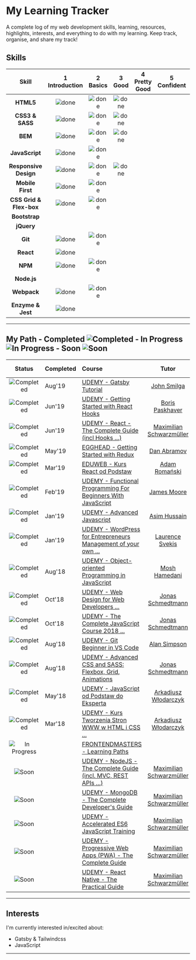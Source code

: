 # My Learning Tracker

A complete log of my web development skills, learning, resources, highlights, interests, and everything to do with my learning. Keep track, organise, and share my track!

## Skills

[done]: https://user-images.githubusercontent.com/10099150/48672227-1c8e2980-eb2b-11e8-89ee-07cfaac6399f.png "Done"

|          Skill          | 1<br>Introduction |  2<br>Basics  |   3<br>Good   | 4<br>Pretty Good | 5<br>Confident | 6<br>Awesome |
| :---------------------: | :---------------: | :-----------: | :-----------: | :--------------: | :------------: | :----------: |
|        **HTML5**        |   ![done][done]   | ![done][done] | ![done][done] |                  |                |              |
|     **CSS3 & SASS**     |   ![done][done]   | ![done][done] | ![done][done] |                  |                |              |
|         **BEM**         |   ![done][done]   | ![done][done] | ![done][done] |                  |                |              |
|     **JavaScript**      |   ![done][done]   | ![done][done] |               |                  |                |              |
|  **Responsive Design**  |   ![done][done]   | ![done][done] | ![done][done] |                  |                |              |
|    **Mobile First**     |   ![done][done]   | ![done][done] |               |                  |                |              |
| **CSS Grid & Flex-box** |   ![done][done]   | ![done][done] |               |                  |                |              |
|      **Bootstrap**      |                   |               |               |                  |                |              |
|       **jQuery**        |                   |               |               |                  |                |              |
|         **Git**         |   ![done][done]   | ![done][done] |               |                  |                |              |
|        **React**        |   ![done][done]   |               |               |                  |                |              |
|         **NPM**         |   ![done][done]   | ![done][done] |               |                  |                |              |
|       **Node.js**       |                   |               |               |                  |                |              |
|       **Webpack**       |   ![done][done]   | ![done][done] |               |                  |                |              |
|    **Enzyme & Jest**    |   ![done][done]   |               |               |                  |                |              |

---

## My Path - Completed ![Completed][completed] - In Progress ![In Progress][in progress] - Soon ![Soon][soon]

[//]: # "Status images"
[completed]: https://user-images.githubusercontent.com/10099150/48672227-1c8e2980-eb2b-11e8-89ee-07cfaac6399f.png "Completed"
[in progress]: https://user-images.githubusercontent.com/10099150/48672235-329bea00-eb2b-11e8-8af1-908930f14f0e.png "In Progress"
[soon]: https://user-images.githubusercontent.com/10099150/48672298-1b113100-eb2c-11e8-8d25-b40b13d64637.png "Soon"

|           Status            | Completed | Course                                                           |           Tutor            | My Review |
| :-------------------------: | :-------- | :--------------------------------------------------------------- | :------------------------: | :-------: |
|   ![Completed][completed]   | Aug'19    | [UDEMY - Gatsby Tutorial]                                        |       [John Smilga]        |
|   ![Completed][completed]   | Jun'19    | [UDEMY - Getting Started with React Hooks]                       |     [Boris Paskhaver]      |
|   ![Completed][completed]   | Jun'19    | [UDEMY - React - The Complete Guide (incl Hooks ...)]            | [Maximilian Schwarzmüller] |
|   ![Completed][completed]   | May'19    | [EGGHEAD - Getting Started with Redux]                           |       [Dan Abramov]        |           |
|   ![Completed][completed]   | Mar'19    | [EDUWEB - Kurs React od Podstaw]                                 |      [Adam Romański]       |           |
|   ![Completed][completed]   | Feb'19    | [UDEMY - Functional Programming For Beginners With JavaScript]   |       [James Moore]        |           |
|   ![Completed][completed]   | Jan'19    | [UDEMY - Advanced Javascript]                                    |       [Asim Hussain]       |           |
|   ![Completed][completed]   | Jan'19    | [UDEMY - WordPress for Entrepreneurs Management of your own ...] |     [Laurence Svekis]      |           |
|   ![Completed][completed]   | Aug'18    | [UDEMY - Object-oriented Programming in JavaScript]              |      [Mosh Hamedani]       |           |
|   ![Completed][completed]   | Oct'18    | [UDEMY - Web Design for Web Developers ...]                      |    [Jonas Schmedtmann]     |           |
|   ![Completed][completed]   | Oct'18    | [UDEMY - The Complete JavaScript Course 2018 ...]                |    [Jonas Schmedtmann]     |           |
|   ![Completed][completed]   | Aug'18    | [UDEMY - Git Beginner in VS Code]                                |       [Alan Simpson]       |           |
|   ![Completed][completed]   | Aug'18    | [UDEMY - Advanced CSS and SASS: Flexbox, Grid, Animations]       |    [Jonas Schmedtmann]     |           |
|   ![Completed][completed]   | May'18    | [UDEMY - JavaScript od Podstaw do Eksperta]                      |   [Arkadiusz Włodarczyk]   |           |
|   ![Completed][completed]   | Mar'18    | [UDEMY - Kurs Tworzenia Stron WWW w HTML i CSS ...]              |   [Arkadiusz Włodarczyk]   |           |
| ![In Progress][in progress] |           | [FRONTENDMASTERS - Learning Paths]                               |                            |           |
|        ![Soon][soon]        |           | [UDEMY - NodeJS - The Complete Guide (incl. MVC, REST APIs ...)] | [Maximilian Schwarzmüller] |           |
|        ![Soon][soon]        |           | [UDEMY - MongoDB - The Complete Developer's Guide]               | [Maximilian Schwarzmüller] |           |
|        ![Soon][soon]        |           | [UDEMY - Accelerated ES6 JavaScript Training]                    | [Maximilian Schwarzmüller] |           |
|        ![Soon][soon]        |           | [UDEMY - Progressive Web Apps (PWA) - The Complete Guide]        | [Maximilian Schwarzmüller] |           |
|        ![Soon][soon]        |           | [UDEMY - React Native - The Practical Guide]                     | [Maximilian Schwarzmüller] |           |

[//]: # "Reference links to courses"
[frontendmasters - learning paths]: https://frontendmasters.com/
[udemy - gatsby tutorial]: https://www.udemy.com/gatsby-tutorial-and-projects-course/
[udemy - getting started with react hooks]: https://www.udemy.com/getting-started-with-react-hooks/
[udemy - react - the complete guide (incl hooks ...)]: https://www.udemy.com/react-the-complete-guide-incl-redux/
[egghead - getting started with redux]: https://egghead.io/courses/getting-started-with-redux
[eduweb - kurs react od podstaw]: https://eduweb.pl/kursy/javascript/react-od-podstaw.html
[udemy - functional programming for beginners with javascript]: https://www.udemy.com/functional-programming-for-beginners-with-javascript/
[udemy - advanced javascript]: https://www.udemy.com/javascript-advanced/
[udemy - wordpress for entrepreneurs management of your own ...]: https://www.udemy.com/wordpress-for-business-management-of-your-own-website/
[udemy - object-oriented programming in javascript]: https://www.udemy.com/javascript-object-oriented-programming/
[udemy - web design for web developers ...]: https://www.udemy.com/web-design-secrets/
[udemy - the complete javascript course 2018 ...]: https://www.udemy.com/the-complete-javascript-course/
[udemy - git beginner in vs code]: https://www.udemy.com/draft/1249876/
[udemy - advanced css and sass: flexbox, grid, animations]: https://www.udemy.com/advanced-css-and-sass/
[udemy - javascript od podstaw do eksperta]: https://www.udemy.com/javascript-od-podstaw-do-eksperta/
[udemy - kurs tworzenia stron www w html i css ...]: https://www.udemy.com/kurs-tworzenia-stron-www-w-html-i-css-od-podstaw-do-eksperta/
[udemy - nodejs - the complete guide (incl. mvc, rest apis ...)]: https://www.udemy.com/course/nodejs-the-complete-guide/?couponCode=ACAD_W
[udemy - mongodb - the complete developer's guide]: https://www.udemy.com/mongodb-the-complete-developers-guide/?couponCode=ACAD_W
[udemy - accelerated es6 javascript training]: https://www.udemy.com/es6-bootcamp-next-generation-javascript/?couponCode=ACAD_W
[udemy - progressive web apps (pwa) - the complete guide]: https://www.udemy.com/course/progressive-web-app-pwa-the-complete-guide/?couponCode=ACAD_W
[udemy - react native - the practical guide]: https://www.udemy.com/react-native-the-practical-guide/?couponCode=ACAD_W
[//]: # "Reference links to tutors"
[john smilga]: https://www.udemy.com/user/janis-smilga-3/
[boris paskhaver]: https://www.udemy.com/user/borispaskhaver/
[dan abramov]: https://egghead.io/instructors/dan-abramov
[adam romański]: https://eduweb.pl/autor/adam-romanski
[james moore]: https://www.udemy.com/user/knowthen/
[asim hussain]: https://www.udemy.com/user/asimhussain/
[laurence svekis]: https://www.udemy.com/user/lars51/
[dawid polsakiewicz]: https://www.udemy.com/user/dawid-polsakiewicz/
[mosh hamedani]: https://programmingwithmosh.com/about/
[jonas schmedtmann]: https://www.udemy.com/user/jonasschmedtmann/
[alan simpson]: https://www.udemy.com/user/alan-simpson-8/
[arkadiusz włodarczyk]: https://www.udemy.com/user/arkadiuszwodarczyk/
[maximilian schwarzmüller]: https://www.udemy.com/user/maximilian-schwarzmuller/
[andrei neagoie]: https://www.udemy.com/user/andrei-neagoie/
[//]: # "Reference links to review"
[link 01]: https://iamnigelfrancis.com/posts/stanford/index.html
[link 02]: https://iamnigelfrancis.com/posts/francis-pizza-company/index.html

---

## Interests

I'm currently interested in/excited about:

- Gatsby & Tailwindcss
- JavaScript

---
